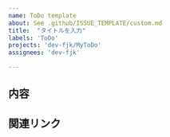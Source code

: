 ```yaml
---
name: ToDo template
about: See .github/ISSUE_TEMPLATE/custom.md
title:  "タイトルを入力"
labels: 'ToDo'
projects: 'dev-fjk/MyToDo'
assignees: 'dev-fjk'

---
```


## 内容

## 関連リンク
